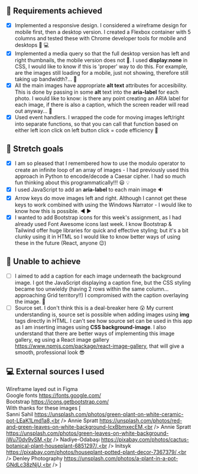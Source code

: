 ## :dart: Requirements achieved

- [x] Implemented a responsive design. I considered a wireframe design for mobile first, then a desktop version. I created a Flexbox container with 5 columns and tested these with Chrome developer tools for mobile and desktops :iphone: :computer:
- [x] Implemented a media query so that the full desktop version has left and right thumbnails, the mobile version does not :iphone:. I used **display:none** in CSS, I would like to know if this is 'proper' way to do this. For example, are the images still loading for a mobile, just not showing, therefore still taking up bandwidth?... :thinking:
- [x] All the main images have appropriate **alt text** attributes for accesibility. This is done by passing in some **alt** text into the **aria-label** for each photo. I would like to know: is there any point creating an ARIA label for each image, if there is also a caption, which the screen reader will read out anyway... :thinking:
- [x] Used event handlers. I wrapped the code for moving images left/right into separate functions, so that you can call that function based on either left icon click on left button click = code efficiency :muscle:

## :dart: Stretch goals

- [x] I am so pleased that I remembered how to use the modulo operator to create an infinite loop of an array of images - I had previously used this approach in Python to encode/decode a Caesar cipher. I had so much fun thinking about this programmatically!!! :smiley: :bulb:
- [x] I used JavaScript to add an **aria-label** to each main image :sound:
- [x] Arrow keys do move images left and right. Although I cannot get these keys to work combined with using the Windows Narrator - I would like to know how this is possible. :arrow_backward: :arrow_forward:
- [x] I wanted to add Bootstrap icons for this week's assignment, as I had already used Font Awesome icons last week. I know Bootstrap & Tailwind offer huge libraries for quick and effective styling; but it's a bit clunky using it in HTML so I would like to know better ways of using these in the future (React, anyone :wink:)

## :pushpin: Unable to achieve

- [ ] I aimed to add a caption for each image underneath the background image. I got the JavaScript displaying a caption fine, but the CSS styling became too unwieldy (having 2 rows within the same column... approaching Grid territory!!) I compromised with the caption overlaying the image. :thinking:
- [ ] Source set. I don't think this is a deal-breaker here :open_mouth: My current understanding is, source set is possible when adding images using **img** tags directly in HTML. I can't see how source set can be used in this app as I am inserting images using **CSS background-image**. I also understand that there are better ways of implementing this image gallery, eg using a React image gallery https://www.npmjs.com/package/react-image-gallery, that will give a smooth, professional look :sunglasses:

## :computer: External sources I used

Wireframe layed out in Figma  
Google fonts https://fonts.google.com/  
Bootstrap https://icons.getbootstrap.com/  
With thanks for these images [<br />
Sanni Sahil https://unsplash.com/photos/green-plant-on-white-ceramic-pot-LEaK1Lmd1a8,<br />
Annie Spratt https://unsplash.com/photos/red-and-green-leaves-on-white-background-IcxBbmxecEM,<br />
Annie Spratt https://unsplash.com/photos/green-leaves-on-white-background-iWu70dv9vSM,<br />
Nadiye-Odabaşı https://pixabay.com/photos/cactus-botanical-plant-houseplant-6851297/,<br />
lnitsyk https://pixabay.com/photos/houseplant-potted-plant-decor-7367379/,<br />
Denley Photography https://unsplash.com/photos/a-plant-in-a-pot-GNdLc38zNjU,<br />
]
